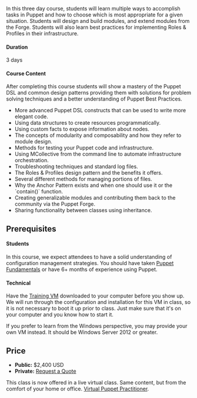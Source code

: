 <p>In this three day course, students will learn multiple ways to accomplish tasks in Puppet and how to choose which is most appropriate for a given situation. Students will design and build modules, and extend modules from the Forge. Students will also learn best practices for implementing Roles &amp; Profiles in their infrastructure.</p>
<h4>Duration</h4>
<p>3 days</p>
<h4>Course Content</h4>
<p>After completing this course students will show a mastery of the Puppet DSL and common design patterns providing them with solutions for problem solving techniques and a better understanding of Puppet Best Practices.</p>
<ul>
<li>More advanced Puppet DSL constructs that can be used to write more elegant code.</li>
<li>Using data structures to create resources programmatically.</li>
<li>Using custom facts to expose information about nodes.</li>
<li>The concepts of modularity and composability and how they refer to module design.</li>
<li>Methods for testing your Puppet code and infrastructure.</li>
<li>Using MCollective from the command line to automate infrastructure orchestration.</li>
<li>Troubleshooting techniques and standard log files.</li>
<li>The Roles &amp; Profiles design pattern and the benefits it offers.</li>
<li>Several different methods for managing portions of files.</li>
<li>Why the Anchor Pattern exists and when one should use it or the `contain()` function.</li>
<li>Creating generalizable modules and contributing them back to the community via the Puppet Forge.</li>
<li>Sharing functionality between classes using inheritance.</li>
</ul>
<h2>Prerequisites</h2>
<h4>Students</h4>
<p>In this course, we expect attendees to have a solid understanding of
configuration management strategies. You should have taken <a href="/instructor-led-training/puppet-fundamentals">Puppet Fundamentals</a> or have 6+ months of experience using Puppet.</p>
<h4>Technical</h4>
<p>Have the <a href="http://downloads.puppetlabs.com/training/puppet-training.ova">Training VM</a> downloaded to your computer before you show up. We will run through the configuration and installation for this VM in class, so it is not necessary to boot it up prior to class. Just make sure that it's on your computer and you know how to start it.</p>
<p>If you prefer to learn from the Windows perspective, you may provide your own VM instead. It should be Windows Server 2012 or greater.</p>
<h2>Price</h2>
<ul>
<li><strong>Public:</strong> $2,400 USD</li>
<li><strong>Private:</strong> <a href="/training/onsite.html?course=2">Request a Quote</a></li>
</ul>

<p>This class is now offered in a live virtual class. Same content, but from the comfort of your home or office. <a href="https://learn.puppet.com/instructor-led-training/virtual-puppet-practitioner">Virtual Puppet Practitioner</a>.